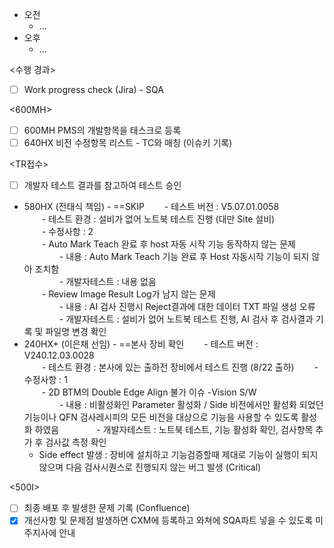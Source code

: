 - 오전
	- ...
- 오후
	- ...

<수행 경과>
- [ ] Work progress check (Jira) - SQA

\<600MH>
- [ ] 600MH PMS의 개발항목을 태스크로 등록
- [ ] 640HX 비전 수정항목 리스트 - TC와 매칭 (이슈키 기록)

<TR접수>
- [ ] 개발자 테스트 결과를 참고하여 테스트 승인
- 580HX (전태식 책임) - ==SKIP
  - 테스트 버전 : V5.07.01.0058  
  - 테스트 환경 : 설비가 없어 노트북 테스트 진행 (대만 Site 설비)  
  - 수정사항 : 2  
  - Auto Mark Teach 완료 후 host 자동 시작 기능 동작하지 않는 문제  
    - 내용 : Auto Mark Teach 기능 완료 후 Host 자동시작 기능이 되지 않아 조치함  
    - 개발자테스트 : 내용 없음  
  - Review Image Result Log가 남지 않는 문제  
    - 내용 : AI 검사 진행시 Reject결과에 대한 데이터 TXT 파일 생성 오류  
    - 개발자테스트 : 설비가 없어 노트북 테스트 진행, AI 검사 후 검사결과 기록 및 파일명 변경 확인  
- 240HX+ (이은채 선임) - ==본사 장비 확인
  - 테스트 버전 : V240.12.03.0028  
  - 테스트 환경 : 본사에 있는 출하전 장비에서 테스트 진행 (8/22 출하)
  - 수정사항 : 1  
  - 2D BTM의 Double Edge Align 불가 이슈 -Vision S/W  
    - 내용 : 비활성화인 Parameter 활성화 / Side 비전에서만 활성화 되었던 기능이나 QFN 검사레시피의 모든 비전을 대상으로 기능을 사용할 수 있도록 활성화 하였음
    - 개발자테스트 : 노트북 테스트, 기능 활성화 확인, 검사항목 추가 후 검사값 측정 확인
	- Side effect 발생 : 장비에 설치하고 기능검증할때 제대로 기능이 실행이 되지 않으며 다음 검사시퀀스로 진행되지 않는 버그 발생 (Critical)

<500I>
- [ ] 최종 배포 후 발생한 문제 기록 (Confluence)
- [x] 개선사항 및 문제점 발생하면 CXM에 등록하고 와쳐에 SQA파트 넣을 수 있도록 미주지사에 안내